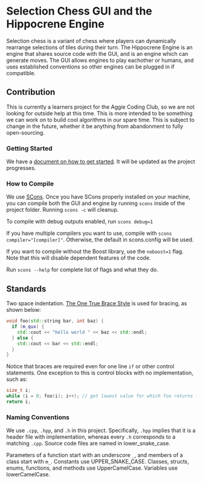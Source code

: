 # Selection Chess GUI and the Hippocrene Engine

Selection chess is a variant of chess where players can dynamically rearrange selections of tiles during their turn. The Hippocrene Engine is an engine that shares source code with the GUI, and is an engine which can generate moves. The GUI allows engines to play eachother or humans, and uses established conventions so other engines can be plugged in if compatible.

## Contribution

This is currently a learners project for the Aggie Coding Club, so we are not looking for outside help at this time. This is more intended to be something we can work on to build cool algorithms in our spare time. This is subject to change in the future, whether it be anything from abandonment to fully open-sourcing.

### Getting Started

We have a [document on how to get started](
https://docs.google.com/document/d/1t32vdaahksmd2ImCNaXNv0qEbKwnHjy0MOYP9bsr5Sg/edit?usp=sharing). It will be updated as the project progresses.

### How to Compile

We use [SCons](https://www.scons.org/). Once you have SCons properly installed on your machine, you can compile both the GUI and engine by running `scons` inside of the project folder.
Running `scons -c` will cleanup.

To compile with debug outputs enabled, run `scons debug=1`

If you have multiple compilers you want to use, compile with `scons compiler="[compiler]"`. Otherwise, the default in scons.config will be used.

If you want to compile without the Boost library, use the `noboost=1` flag. Note that this will disable dependent features of the code.

Run `scons --help` for complete list of flags and what they do.

## Standards

Two space indentation. [The One True Brace Style](https://en.wikipedia.org/wiki/Indentation_style#Variant:_1TBS_(OTBS)) is used for bracing, as shown below:

```cpp
void foo(std::string bar, int baz) {
  if (m_qux) {
    std::cout << "hello world " << baz << std::endl;
  } else {
    std::cout << bar << std::endl;
  }
}
```

Notice that braces are required even for one line `if` or other control statements. One exception to this is control blocks with no implementation, such as:

```cpp
size_t i;
while (i = 0; foo(i); i++); // get lowest value for which foo returns false
return i;
```

### Naming Conventions

We use `.cpp`, `.hpp`, and `.h` in this project. Specifically, `.hpp` implies that it is a header file with implementation, whereas every `.h` corresponds to a matching `.cpp`. Source code files are named in lower_snake_case.

Parameters of a function start with an underscore `_`, and members of a class start with `m_`. Constants use UPPER_SNAKE_CASE. Classes, structs, enums, functions, and methods use UpperCamelCase. Variables use lowerCamelCase.
